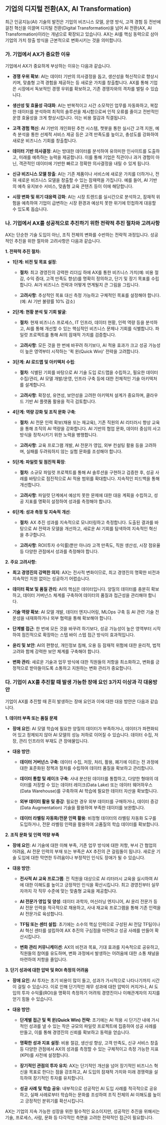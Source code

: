 ## 기업의 디지털 전환(AX, AI Transformation)

최근 인공지능(AI) 기술의 발전은 기업의 비즈니스 모델, 운영 방식, 고객 경험 등 전반에 걸친 혁신을 이끌며 디지털 전환(Digital Transformation)을 넘어 AI 전환(AX, AI Transformation)이라는 개념으로 확장되고 있습니다. AX는 AI를 핵심 동력으로 삼아 기업의 가치 창출 방식을 근본적으로 변화시키는 것을 의미합니다.

### 가. 기업에서 AX가 중요한 이유

기업에서 AX가 중요하게 부상하는 이유는 다음과 같습니다.

- **경쟁 우위 확보**: AI는 데이터 기반의 의사결정을 돕고, 생산성을 혁신적으로 향상시키며, 맞춤형 고객 경험을 제공하는 등 새로운 가치를 창출합니다. AX를 통해 기업은 시장에서 독보적인 경쟁 우위를 확보하고, 기존 경쟁자와의 격차를 벌릴 수 있습니다.
    
- **생산성 및 효율성 극대화**: AI는 반복적이고 시간 소모적인 업무를 자동화하고, 복잡한 데이터를 분석하여 최적의 솔루션을 제시함으로써 인적 오류를 줄이고 전반적인 운영 효율성을 크게 향상시킵니다. 이는 비용 절감과 직결됩니다.
    
- **고객 경험 혁신**: AI 기반의 개인화된 추천 시스템, 챗봇을 통한 실시간 고객 지원, 예측 분석을 통한 선제적 서비스 제공 등은 고객 만족도를 높이고, 충성도를 강화하여 새로운 비즈니스 기회를 창출합니다.
    
- **데이터 기반 의사결정**: AI는 방대한 데이터를 분석하여 유의미한 인사이트를 도출하고, 미래를 예측하는 능력을 제공합니다. 이를 통해 기업은 직관이나 과거 경험이 아닌, 객관적인 데이터에 기반한 빠르고 정확한 의사결정을 내릴 수 있게 됩니다.
    
- **신규 비즈니스 모델 창출**: AI는 기존 제품이나 서비스에 새로운 가치를 더하거나, 전혀 새로운 비즈니스 모델을 창출할 수 있는 잠재력을 가집니다. 예를 들어, AI 기반의 예측 유지보수 서비스, 맞춤형 교육 콘텐츠 등이 이에 해당합니다.
    
- **시장 변화 및 위기 대응력 강화**: AI는 시장 트렌드를 실시간으로 분석하고, 잠재적 위험을 예측하여 기업이 급변하는 시장 환경과 예상치 못한 위기에 민첩하게 대응할 수 있도록 돕습니다.
    

### 나. 기업에서 AX를 성공적으로 추진하기 위한 전략적 추진 절차와 고려사항

AX는 단순한 기술 도입이 아닌, 조직 전체의 변화를 수반하는 전략적 과정입니다. 성공적인 추진을 위한 절차와 고려사항은 다음과 같습니다.

**1. 전략적 추진 절차:**

- **1단계: 비전 및 목표 설정**:
    
    - **절차**: 최고 경영진의 강력한 리더십 하에 AX를 통한 비즈니스 가치(예: 비용 절감, 수익 증대, 고객 만족도 향상)를 명확히 정의하고, 단기 및 장기 목표를 수립합니다. AI가 비즈니스 전략과 어떻게 연계될지 큰 그림을 그립니다.
        
    - **고려사항**: 추상적인 목표 대신 측정 가능하고 구체적인 목표를 설정해야 합니다. (예: AI 기반 불량률 10% 감소)
        
- **2단계: 현황 분석 및 기회 발굴**:
    
    - **절차**: 현재 비즈니스 프로세스, IT 인프라, 데이터 현황, 인력 역량 등을 분석하고, AI를 통해 개선할 수 있는 핵심적인 비즈니스 문제나 기회를 식별합니다. 파일럿 프로젝트를 통해 AI의 잠재적 가치를 검증합니다.
        
    - **고려사항**: 모든 것을 한 번에 바꾸려 하기보다, AI 적용 효과가 크고 성공 가능성이 높은 영역부터 시작하는 '퀵 윈(Quick Win)' 전략을 고려합니다.
        
- **3단계: AI 로드맵 및 아키텍처 수립**:
    
    - **절차**: 식별된 기회를 바탕으로 AI 기술 도입 로드맵을 수립하고, 필요한 데이터 수집/관리, AI 모델 개발/운영, 인프라 구축 등에 대한 전체적인 기술 아키텍처를 설계합니다.
        
    - **고려사항**: 확장성, 유연성, 보안성을 고려한 아키텍처 설계가 중요하며, 클라우드 기반 AI 플랫폼 활용을 적극 검토합니다.
        
- **4단계: 역량 강화 및 조직 문화 구축**:
    
    - **절차**: AI 전문 인력 확보(채용 또는 재교육), 기존 직원의 AI 리터러시 향상 교육을 통해 조직의 AI 역량을 강화합니다. AI 기반의 협업 문화, 데이터 중심의 사고방식을 정착시키기 위한 노력을 병행합니다.
        
    - **고려사항**: 교육 프로그램 개발, AI 전문가 영입, 외부 컨설팅 활용 등을 고려하며, 실패를 두려워하지 않는 실험 문화를 조성해야 합니다.
        
- **5단계: 파일럿 및 점진적 확장**:
    
    - **절차**: 소규모 파일럿 프로젝트를 통해 AI 솔루션을 구현하고 검증한 후, 성공 사례를 바탕으로 점진적으로 AI 적용 범위를 확대합니다. 지속적인 피드백을 통해 개선합니다.
        
    - **고려사항**: 파일럿 단계에서 예상치 못한 문제에 대한 대응 계획을 수립하고, 성공 지표를 명확히 설정하여 성과를 측정해야 합니다.
        
- **6단계: 성과 측정 및 지속적 개선**:
    
    - **절차**: AX 추진 성과를 지속적으로 모니터링하고 측정합니다. 도출된 결과를 바탕으로 AI 전략과 모델을 개선하고, 새로운 AI 기회를 탐색하여 지속적인 혁신을 추구합니다.
        
    - **고려사항**: ROI(투자 수익률)뿐만 아니라 고객 만족도, 직원 생산성, 시장 점유율 등 다양한 관점에서 성과를 측정해야 합니다.
        

**2. 주요 고려사항:**

- **최고 경영진의 강력한 의지**: AX는 전사적 변화이므로, 최고 경영진의 명확한 비전과 지속적인 지원 없이는 성공하기 어렵습니다.
    
- **데이터 확보 및 품질 관리**: AI의 핵심은 데이터입니다. 양질의 데이터를 충분히 확보하고, 데이터 거버넌스 체계를 구축하여 데이터의 품질과 접근성을 관리해야 합니다.
    
- **기술 역량 확보**: AI 모델 개발, 데이터 엔지니어링, MLOps 구축 등 AI 관련 기술 전문성을 내재화하거나 외부 협력을 통해 확보해야 합니다.
    
- **단계별 접근**: 한 번에 모든 것을 바꾸려 하기보다, 성공 가능성이 높은 영역부터 시작하여 점진적으로 확장하는 스텝 바이 스텝 접근 방식이 효과적입니다.
    
- **윤리 및 보안**: AI의 편향성, 개인정보 침해, 오용 등 잠재적 위험에 대한 윤리적, 법적 고려와 함께 강력한 보안 체계를 구축해야 합니다.
    
- **변화 관리**: 새로운 기술과 업무 방식에 대한 직원들의 저항을 최소화하고, 변화를 긍정적으로 받아들이도록 소통하고 지원하는 변화 관리가 중요합니다.
    

### 다. 기업이 AX를 추진할 때 발생 가능한 장애 요인 3가지 이상과 각 대응방안

기업이 AX를 추진할 때 흔히 발생하는 장애 요인과 이에 대한 대응 방안은 다음과 같습니다.

**1. 데이터 부족 또는 품질 문제**

- **장애 요인**: AI 모델 학습에 필요한 양질의 데이터가 부족하거나, 데이터가 파편화되어 있고 정제되지 않아 AI 모델의 성능 저하로 이어질 수 있습니다. 데이터 수집, 저장, 관리 인프라의 부재도 큰 장애물입니다.
    
- **대응 방안**:
    
    - **데이터 거버넌스 구축**: 데이터 수집, 저장, 처리, 활용, 폐기에 이르는 전 과정에 대한 표준화된 정책과 절차를 수립하여 데이터 품질을 확보하고 관리합니다.
        
    - **데이터 통합 및 레이크 구축**: 사내 분산된 데이터를 통합하고, 다양한 형태의 데이터를 저장할 수 있는 데이터 레이크(Data Lake) 또는 데이터 웨어하우스(Data Warehouse)를 구축하여 AI 학습에 필요한 데이터 자산을 확보합니다.
        
    - **외부 데이터 활용 및 증강**: 필요한 경우 외부 데이터를 구매하거나, 데이터 증강(Data Augmentation) 기술을 활용하여 부족한 데이터를 보완합니다.
        
    - **데이터 라벨링 자동화/전문 인력 활용**: 비정형 데이터의 라벨링 자동화 도구를 도입하거나, 전문 라벨링 인력을 활용하여 고품질의 학습 데이터를 확보합니다.
        

**2. 조직 문화 및 인력 역량 부족**

- **장애 요인**: AI 기술에 대한 이해 부족, 기존 업무 방식에 대한 저항, 부서 간 협업의 어려움, AI 전문 인력의 부재 또는 부족은 AX 추진의 큰 걸림돌이 됩니다. 새로운 기술 도입에 대한 막연한 두려움이나 부정적인 인식도 장애가 될 수 있습니다.
    
- **대응 방안**:
    
    - **전사적 AI 교육 프로그램**: 전 직원을 대상으로 AI 리터러시 교육을 실시하여 AI에 대한 이해도를 높이고 긍정적인 인식을 확산시킵니다. 최고 경영진부터 실무자까지 각 직무 수준에 맞는 맞춤형 교육을 제공합니다.
        
    - **AI 전문가 영입 및 양성**: 데이터 과학자, 머신러닝 엔지니어, AI 윤리 전문가 등 AI 전문 인력을 적극적으로 채용하고, 사내 재교육 프로그램을 통해 기존 인력을 AI 전문가로 육성합니다.
        
    - **TF팀 또는 센터 설립**: 초기에는 소수의 핵심 인력으로 구성된 AI 전담 TF팀이나 AI 혁신 센터를 설립하여 AX 추진의 구심점을 마련하고 성공 사례를 만들어 확산시킵니다.
        
    - **변화 관리 커뮤니케이션**: AX의 비전과 목표, 기대 효과를 지속적으로 공유하고, 직원들의 참여를 유도하며, 변화 과정에서 발생하는 어려움에 대한 소통 채널을 마련하여 저항을 줄입니다.
        

**3. 단기 성과에 대한 압박 및 ROI 측정의 어려움**

- **장애 요인**: AI 투자는 초기 비용이 많이 들고, 성과가 가시적으로 나타나기까지 시간이 걸릴 수 있습니다. 이로 인해 단기적인 재무 성과에 대한 압박이 커지거나, AI 도입의 투자 수익률(ROI)을 명확히 측정하기 어려워 경영진이나 이해관계자의 지지를 얻기 힘들 수 있습니다.
    
- **대응 방안**:
    
    - **단계별 접근 및 퀵 윈(Quick Win) 전략**: 초기에는 AI 적용 시 단기간 내에 가시적인 성과를 낼 수 있는 작은 규모의 파일럿 프로젝트에 집중하여 성공 사례를 만들고, 이를 통해 경영진의 신뢰를 확보하고 동력을 얻습니다.
        
    - **명확한 성과 지표 설정**: 비용 절감, 생산성 향상, 고객 만족도, 신규 서비스 창출 등 다양한 관점에서 AX의 성과를 측정할 수 있는 구체적이고 측정 가능한 지표(KPI)를 사전에 설정합니다.
        
    - **장기적인 관점의 투자 유치**: AX는 단기적인 개선을 넘어 장기적인 비즈니스 혁신을 목표로 한다는 점을 강조하고, AI 도입의 잠재적 가치와 미래 경쟁력을 설득하여 장기적인 투자를 유치합니다.
        
    - **성공 사례 및 학습 공유**: 내부적으로 성공적인 AI 도입 사례를 적극적으로 공유하고, 실패 사례로부터 학습하는 문화를 조성하여 조직 전체의 AI 이해도를 높이고 긍정적인 분위기를 확산시킵니다.
        

AX는 기업의 지속 가능한 성장을 위한 필수적인 요소이지만, 성공적인 추진을 위해서는 기술, 프로세스, 사람, 문화 등 다각적인 측면을 고려한 전략적인 접근이 필요합니다.
